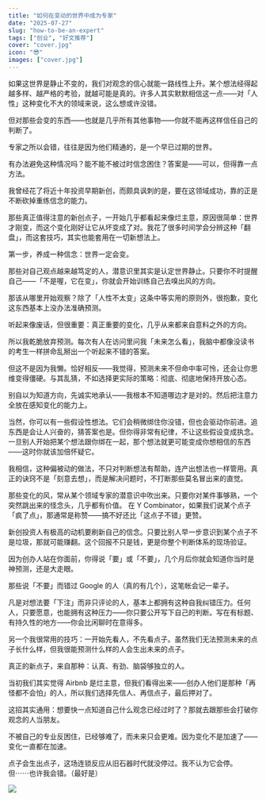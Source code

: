 ```yaml
---
title: "如何在变动的世界中成为专家"
date: "2025-07-27"
slug: "how-to-be-an-expert"
tags: ["创业", "好文推荐"]
cover: "cover.jpg"
icon: "😎"
images: ["cover.jpg"]
---
```

如果这世界是静止不变的，我们对观念的信心就能一路线性上升。某个想法经得起越多样、越严格的考验，就越可能是真的。许多人其实默默相信这一点——对「人性」这种变化不大的领域来说，这么想或许没错。



但对那些会变的东西——也就是几乎所有其他事物——你就不能再这样信任自己的判断了。



专家之所以会错，往往是因为他们精通的，是一个早已过期的世界。



有办法避免这种情况吗？能不能不被过时信念困住？答案是——可以，但得靠一点方法。



我曾经花了将近十年投资早期新创，而颇具讽刺的是，要在这领域成功，靠的正是不断砍掉重练信念的能力。



那些真正值得注意的新创点子，一开始几乎都看起来像烂主意，原因很简单：世界才刚变，而这个变化刚好让它从坏变成了对。我花了很多时间学会分辨这种「翻盘」，而这套技巧，其实也能套用在一切新想法上。



第一步，养成一种信念：世界一定会变。



那些对自己观点越来越笃定的人，潜意识里其实是认定世界静止。只要你不时提醒自己——「不是喔，它在变」，你就会开始训练自己去嗅出风的方向。



那该从哪里开始观察？除了「人性不太变」这条中等实用的原则外，很抱歉，变化这东西基本上没办法准确预测。



听起来像废话，但很重要：真正重要的变化，几乎从来都来自意料之外的方向。



所以我乾脆放弃预测。每次有人在访问里问我「未来怎么看」，我脑中都像没读书的考生一样拼命乱掰出一个听起来不错的答案。



但这不是因为我懒。恰好相反——我觉得，预测未来不但命中率可怜，还会让你思维变得僵硬。与其乱猜，不如选择更实际的策略：彻底、彻底地保持开放心态。



别自以为知道方向，先诚实地承认——我根本不知道哪边才是对的。然后把注意力全放在感知变化的能力上。



当然，你可以有一些假设性想法。它们会稍微绑住你没错，但也会驱动你前进。追东西是会让人兴奋的，猜答案也是。但你得非常有纪律，不让这些假设变成执念。
一旦别人开始把某个想法跟你绑在一起，那个想法就更可能变成你想相信的东西——这时你就该加倍怀疑它。



我相信，这种偏被动的做法，不只对判断想法有帮助，连产出想法也一样管用。真正的诀窍不是「刻意去想」，而是解决问题时，不打断那些莫名冒出来的直觉。



那些变化的风，常从某个领域专家的潜意识中吹出来。只要你对某件事够熟，一个突然跳出来的怪念头，几乎都有价值。
在 Y Combinator，如果我们说某个点子「疯了点」，那通常是称赞——搞不好还比「这点子不错」更赞。



新创投资人有极高的动机要刷新自己的信念。只要比别人早一步意识到某个点子不是垃圾，那就可能赚翻。这个回报不只是钱，更是你整个判断体系的现场验证。



因为创办人站在你面前，你得说「要」或「不要」，几个月后你就会知道你当时是神预测，还是大走眼。



那些说「不要」而错过 Google 的人（真的有几个），这笔帐会记一辈子。



凡是对想法要「下注」而非只评论的人，基本上都拥有这种自我纠错压力。任何人，只要愿意，也能拥有这种压力——你只要公开写下自己的判断。写在有标题、有持久性的地方——你会比闲聊时在意得多。



另一个我很常用的技巧：一开始先看人，不先看点子。虽然我们无法预测未来的点子长什么样，但我很能预测什么样的人会生出未来的点子。



真正的新点子，来自那种：认真、有劲、脑袋够独立的人。



当初我们其实觉得 Airbnb 是烂主意，但我们看得出来——创办人他们是那种「再怪都不会怕」的人，所以我们选择先信人、再信点子，最后押对了。



这招其实通用：想要快一点知道自己什么观念已经过时了？那就去跟那些会打破你观念的人当朋友。



不被自己的专业反困住，已经够难了，而未来只会更难。因为变化不是加速了——变化一直都在加速。



点子会生出点子，这场连锁反应从旧石器时代就没停过。我不认为它会停。
但⋯⋯也许我会错。（最好是）




![](https://prod-files-secure.s3.us-west-2.amazonaws.com/112d0858-5090-4d34-a606-b75eb8d65fd2/46476355-9cf3-4e99-9b7a-3531bc426380/1000202064.png?X-Amz-Algorithm=AWS4-HMAC-SHA256&X-Amz-Content-Sha256=UNSIGNED-PAYLOAD&X-Amz-Credential=ASIAZI2LB4666KSMITAF%2F20251016%2Fus-west-2%2Fs3%2Faws4_request&X-Amz-Date=20251016T101537Z&X-Amz-Expires=3600&X-Amz-Security-Token=IQoJb3JpZ2luX2VjEOH%2F%2F%2F%2F%2F%2F%2F%2F%2F%2FwEaCXVzLXdlc3QtMiJIMEYCIQCCOxkJ6rsX508QQAnXVQfdecPh97evrWiia06Yxl9a1gIhAN15rF%2F9ZdqkFp0hXsxfq25hV8JwWeFfomlLeZVij5UFKogECIr%2F%2F%2F%2F%2F%2F%2F%2F%2F%2FwEQABoMNjM3NDIzMTgzODA1IgxaRgDCjP%2BqUlkRJWYq3AOf%2FxCzh7VeTPJiZrkA%2B0rTBkaWZ8Y9JqqGValVboB5IXQLi1HVQsKbCb6CKwQD5aag3lFoiEdJtZguwCX7lbQwlXpZ%2FR5nuY9NmjB2vR%2BU8FJu5gqgIV1U1IzeVsKr3mN2JbpaCxrmmMqQ3MIs%2Bv0fzjfMluynqQvmRfyTUlY2dL8hVBJjSbvRTjm%2BJKmFVBYsdafmhW%2BO%2BEiq3lbzAdwIpMMMv4zOQmtkTHDu82W4wsoRAbKO8Eb%2BpUOAkD3W0nibypvl5osAJhy9RwY1ayLSwYf0bRmDePj3RmRvaO0eQWod%2B33KH0PKeoHwkFpyxMH%2FZad5fIUxjNyPepaS0UlxfkCxkQt1Zh6Ve97FwxLjNqtHX1rc2fEdXwxFCBJS6Kr7aqPCuWbsFA1Sm8pI0ysAVIXMFf5nqG58GoRjz1%2FXVRl6s16QjEuYw0Sk92Z0qSUdRJ9r7zafNCxAIcSKMTF6MhwHNcmjgISurSgrb3SDwP%2Brc5UbQmMhoAvCHvwSbcI7peg1lp8tBLxCcZ5DOFiF66myeoGOL%2Bg6fHcJ5vwuzALe%2F%2FksoKFWRiDw77CWaLfdcYK1uNpMXX7GK9taDVp01%2Fj%2Bku4LDdKZ%2B0qidZVS8ACKJDlYWa2fgBvWWDDx2cLHBjqkAc17d3PZmBaIjiyWWuCVScvHGB5j4YjaEDQTybfFBfcASpAehl1ZGN%2FecWRKNMJUtrhWh4LyQxsQMH%2B4KXmEvz5ID4TruWfkPmMdrwhnS782i%2BgU9mQewue6%2B6R0Bzt%2FIln%2BtnLwUQ7gS9llRzMsENSiSQbguq7iqaXfznIj9hv%2FWV6yw8D0KxT9bmpBS3rw9c18BpqYetf71GTkLER1N37yGL2e&X-Amz-Signature=4d477a9fbb084066006ac683d007ac814eaa401e6d6eab6ead5898b2681cf3f0&X-Amz-SignedHeaders=host&x-amz-checksum-mode=ENABLED&x-id=GetObject)

